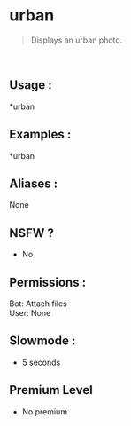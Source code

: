 # urban

> Displays an urban photo.

<br>

## Usage :

*urban

## Examples :

*urban

## Aliases :

None

## NSFW ?

- No

## Permissions :

Bot: Attach files
<br>
User: None

## Slowmode :

- 5 seconds

## Premium Level

- No premium